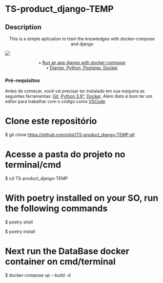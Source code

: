 # TS-product_django-TEMP



## Description

<p align="center"> This is a simple aplication to train the knowledges with docker-compose and django </p>


<img src="https://img.shields.io/static/v1?label=Django&message=Django_APP&color=#44B78B&style=for-the-badge&logo=ghost"/>

<p align="center">
 • <a href="#objetivo">Run an app django with docker-compose</a></br> •
 <a href="#tecnologias">Django, Python, Postgres, Docker</a></br> 
 
</p>

### Pré-requisitos

Antes de começar, você vai precisar ter instalado em sua máquina as seguintes ferramentas:
[Git](https://git-scm.com),
[Python 3.9^](https://www.python.org/downloads/), 
[Docker](https://docs.docker.com/docker-for-windows/install/). 
Além disto é bom ter um editor para trabalhar com o código como [VSCode](https://code.visualstudio.com/)


# Clone este repositório
$ git clone https://github.com/olist/TS-product_django-TEMP.git

# Acesse a pasta do projeto no terminal/cmd
$ cd TS-product_django-TEMP

# With poetry installed on your SO, run the following commands
$ poetry shell

$ poetry install

# Next run the DataBase docker container on cmd/terminal
$ docker-compose up --build -d


